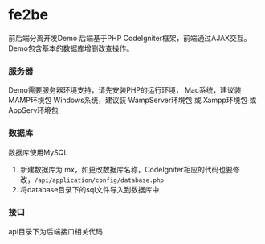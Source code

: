 # fe2be
前后端分离开发Demo
后端基于PHP CodeIgniter框架，前端通过AJAX交互。
Demo包含基本的数据库增删改查操作。

### 服务器
Demo需要服务器环境支持，请先安装PHP的运行环境，
Mac系统，建议装 MAMP环境包
Windows系统，建议装 WampServer环境包 或 Xampp环境包 或 AppServ环境包

### 数据库
数据库使用MySQL

1. 新建数据库为 mx，如更改数据库名称，CodeIgniter相应的代码也要修改，<code>/api/application/config/database.php</code>
2. 将database目录下的sql文件导入到数据库中

### 接口
api目录下为后端接口相关代码
